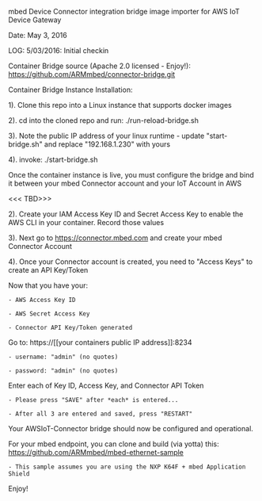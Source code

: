 mbed Device Connector integration bridge image importer for AWS IoT Device Gateway 

Date: May 3, 2016

LOG:
    5/03/2016: Initial checkin

Container Bridge source (Apache 2.0 licensed - Enjoy!): https://github.com/ARMmbed/connector-bridge.git


Container Bridge Instance Installation:

1). Clone this repo into a Linux instance that supports docker images

2). cd into the cloned repo and run: ./run-reload-bridge.sh

3). Note the public IP address of your linux runtime - update "start-bridge.sh" and replace "192.168.1.230" with yours

4). invoke: ./start-bridge.sh

Once the container instance is live, you must configure the bridge and bind it between your mbed Connector account and your IoT Account in AWS

<<< TBD>>>

2). Create your IAM Access Key ID and Secret Access Key to enable the AWS CLI in your container. Record those values

3). Next go to https://connector.mbed.com and create your mbed Connector Account

4). Once your Connector account is created, you need to "Access Keys" to create an API Key/Token

Now that you have your:

    - AWS Access Key ID

    - AWS Secret Access Key

    - Connector API Key/Token generated

Go to:  https://[[your containers public IP address]]:8234

    - username: "admin" (no quotes)

    - password: "admin" (no quotes)

Enter each of Key ID, Access Key, and Connector API Token

    - Please press "SAVE" after *each* is entered... 

    - After all 3 are entered and saved, press "RESTART"

Your AWSIoT-Connector bridge should now be configured and operational. 

For your mbed endpoint, you can clone and build (via yotta) this: https://github.com/ARMmbed/mbed-ethernet-sample

    - This sample assumes you are using the NXP K64F + mbed Application Shield

Enjoy!
